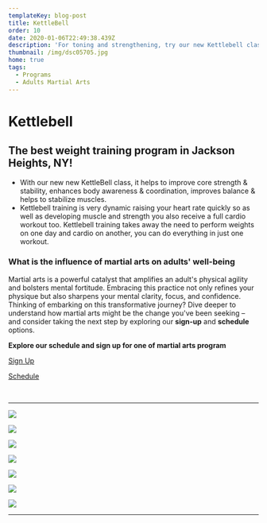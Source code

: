 ```yaml
---
templateKey: blog-post
title: KettleBell
order: 10
date: 2020-01-06T22:49:38.439Z
description: 'For toning and strengthening, try our new Kettlebell class! '
thumbnail: /img/dsc05705.jpg
home: true
tags:
  - Programs
  - Adults Martial Arts
---
```

# Kettlebell

## The best weight training program in Jackson Heights, NY!

* With our new new KettleBell class, it helps to improve core strength & stability, enhances body awareness & coordination, improves balance & helps to stabilize muscles.
* Kettlebell training is very dynamic raising your heart rate quickly so as well as developing muscle and strength you also receive a full cardio workout too. Kettlebell training takes away the need to perform weights on one day and cardio on another, you can do everything in just one workout.

### What is the influence of martial arts on adults' well-being

Martial arts is a powerful catalyst that amplifies an adult's physical agility and bolsters mental fortitude. Embracing this practice not only refines your physique but also sharpens your mental clarity, focus, and confidence. Thinking of embarking on this transformative journey? Dive deeper to understand how martial arts might be the change you've been seeking – and consider taking the next step by exploring our **sign-up** and **schedule** options.

**Explore our schedule and sign up for one of martial arts program**

[Sign Up](https://at-jiujitsu-nyc.gymdesk.com/signup)

[Schedule](https://at-jiujitsu-nyc.gymdesk.com/schedule)

<br>

- - -

![](/img/dsc06725.jpg)

![](/img/dsc06758.jpg)

![](/img/dsc06762.jpg)

![](/img/dsc06916.jpg)

![](/img/dsc06809.jpg)

![](/img/dsc06842.jpg)

![](/img/dsc06944.jpg)

- - -
